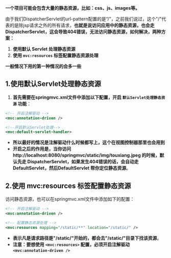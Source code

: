 
**一个项目可能会包含大量的静态资源，比如：css、js、images等。**

由于我们DispatcherServlet的url-pattern配置的是“/”，之前我们说过，这个"/"代表的是除jsp请求之外的所有请求，**也就是说访问应用中的静态资源，也会走DispatcherServlet，这会导致404错误，无法访问静态资源，如何解决，两种方案：**  
1. **使用默认 Servlet 处理静态资源**
2. **使用 `mvc:resources` 标签配置静态资源处理**

**一般情况下用的第一种情况的会多一些**
## 1.使用默认Servlet处理静态资源
1. **首先需要在springmvc.xml文件中添加以下配置，开启 `默认Servlet处理静态资源` 功能**：
```xml
<!-- 开启注解驱动 -->
<mvc:annotation-driven />

<!--开启默认Servlet处理-->
<mvc:default-servlet-handler>
```
* **所以最好的情况是注解驱动什么时候都写上，这个在视图控制器那里也会用到**
* **开启之后的作用是，当你访问 http://localhost:8080/springmvc/static/img/touxiang.jpeg  的时候，默认先走 DispatcherServlet，如果发生404错误的话，会自动走DefaultServlet，然后DefaultServlet  帮你定位静态资源**。

## 2.使用 mvc:resources 标签配置静态资源
访问静态资源，也可以在springmvc.xml文件中添加如下的配置：
```xml
<!-- 开启注解驱动 -->
<mvc:annotation-driven />

<!-- 配置静态资源处理 -->
<mvc:resources mapping="/static/**" location="/static/" />
```
* **表示凡是请求路径是"/static/"开始的，都会去"/static/"目录下找该资源**。
* **注意：要想使用 `<mvc:resources>` 配置，必须开启注解驱动 `<mvc:annotation-driven />`**
